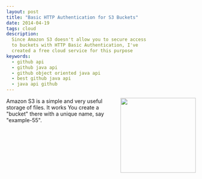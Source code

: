 ```yaml
---
layout: post
title: "Basic HTTP Authentication for S3 Buckets"
date: 2014-04-19
tags: cloud
description:
  Since Amazon S3 doesn't allow you to secure access
  to buckets with HTTP Basic Authentication, I've
  created a free cloud service for this purpose
keywords:
  - github api
  - github java api
  - github object oriented java api
  - best github java api
  - java api github
---
```


<img src="http://img.s3auth.com/logo.png"
  style="width: 200px; float: right; margin-left: 2em;"/>

Amazon S3 is a simple and very useful storage of files.
It works You create a "bucket" there with a unique name, say "example-55".
